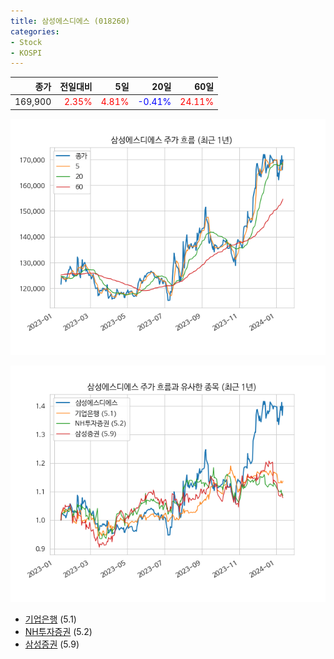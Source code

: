 ```yaml
---
title: 삼성에스디에스 (018260)
categories:
- Stock
- KOSPI
---
```


|종가|전일대비|5일|20일|60일|
|---:|-------:|--:|---:|---:|
|169,900|<span style="color: red">2.35%</span>|<span style="color: red">4.81%</span>|<span style="color: blue">-0.41%</span>|<span style="color: red">24.11%</span>|


<!-- more -->

![018260](/assets/images/stock/018260.png)

![018260](/assets/images/stock/018260_sim.png)

- [기업은행](/024110/) (5.1)
- [NH투자증권](/005940/) (5.2)
- [삼성증권](/016360/) (5.9)